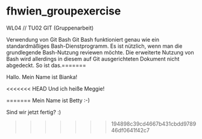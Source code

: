 # fhwien_groupexercise
WL04 // TU02 GIT (Gruppenarbeit)


Verwendung von Git Bash
Git Bash funktioniert genau
wie ein standardmäßiges Bash-Dienstprogramm. 
Es ist nützlich, wenn man die grundlegende
Bash-Nutzung reviewen möchte.
Die erweiterte Nutzung von Bash
wird allerdings in diesem
auf Git ausgerichteten
Dokument nicht abgedeckt.
So ist das.=======

Hallo. 
Mein 
Name 
ist 
Bianka! 

<<<<<<< HEAD
Und ich heiße Meggie!

=======
Mein Name ist Betty :-)

Sind wir jetzt fertig? :)

>>>>>>> 194898c39cd4667b431cbdd978946df0641f42c7
